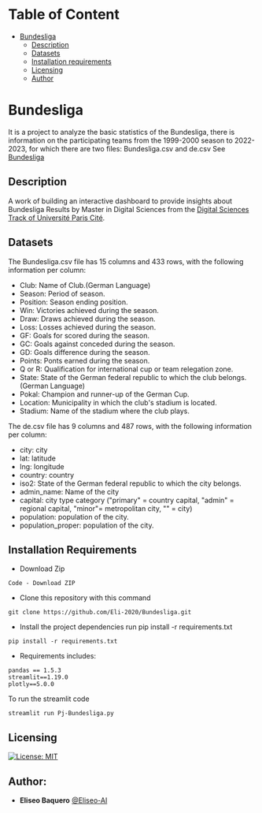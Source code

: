 Table of Content
=====================
*  [Bundesliga](#Bundesliga)
   * [Description](#Description)
   * [Datasets](#Datasets)
   * [Installation requirements](#Installation-requirements)
   * [Licensing](#Licensing)
   * [Author](#Author)
    
# Bundesliga
It is a project to analyze the basic statistics of the Bundesliga, there is information on the participating teams from the 1999-2000 season to 2022-2023, for which there are two files: Bundesliga.csv and de.csv See [Bundesliga](https://www.bundesliga.com/en/bundesliga)

## Description 
A work of building an interactive dashboard to provide insights about Bundesliga Results by Master in Digital Sciences from the [Digital Sciences Track of Université Paris Cité](https://u-paris.fr/en/master-aire-digital-sciences/). 

## Datasets
The Bundesliga.csv file has 15 columns and 433 rows, with the following information per column:
- Club: Name of Club.(German Language)
- Season: Period of season.
- Position: Season ending position.
- Win: Victories achieved during the season.
- Draw: Draws achieved during the season.
- Loss: Losses achieved during the season.
- GF: Goals for scored during the season.
- GC: Goals against conceded during the season.
- GD: Goals difference during the season.
- Points: Ponts earned during the season.
- Q or R: Qualification for international cup or team relegation zone.
- State: State of the German federal republic to which the club belongs.(German Language)
- Pokal: Champion and runner-up of the German Cup.
- Location: Municipality in which the club's stadium is located.
- Stadium: Name of the stadium where the club plays.

The de.csv file has 9 columns and 487 rows, with the following information per column:
- city: city 
- lat: latitude
- lng: longitude 
- country: country 
- iso2: State of the German federal republic to which the city belongs.
- admin_name: Name of the city 
- capital: city type category ("primary" = country capital, "admin" = regional capital, "minor"= metropolitan city, "" = city) 
- population: population of the city. 
- population_proper: population of the city.

## Installation Requirements
- Download Zip
```
Code - Download ZIP
```

- Clone this repository with this command
```
git clone https://github.com/Eli-2020/Bundesliga.git
```
- Install the project dependencies run pip install -r requirements.txt
```
pip install -r requirements.txt
```
- Requirements includes:
```
pandas == 1.5.3
streamlit==1.19.0
plotly==5.0.0
```
To run the streamlit code
```
streamlit run Pj-Bundesliga.py
```
## Licensing
[![License: MIT](https://img.shields.io/badge/License-MIT-yellow.svg)](https://opensource.org/licenses/MIT)

## Author:
* **Eliseo Baquero** [@Eliseo-AI](https://github.com/Eliseo-AI)
